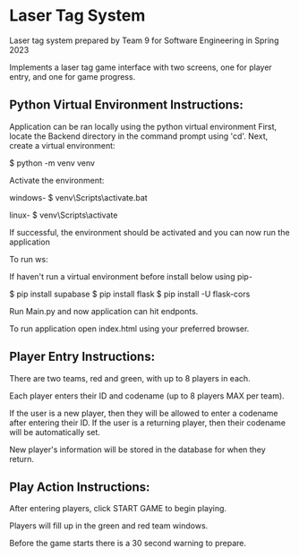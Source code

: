 # Laser Tag System
Laser tag system prepared by Team 9 for Software Engineering in Spring 2023

Implements a laser tag game interface with two screens, one for player entry, and one for game progress.

## Python Virtual Environment Instructions:

Application can be ran locally using the python virtual environment
First, locate the Backend directory in the command prompt using 'cd'.
Next, create a virtual environment:
	
$ python -m venv venv

Activate the environment:

windows-
$ venv\Scripts\activate.bat

linux-
$ venv\Scripts\activate

If successful, the environment should be activated and you can now run the application

To run ws:

If haven't run a virtual environment before install below using pip-

$ pip install supabase
$ pip install flask
$ pip install -U flask-cors

Run Main.py and now application can hit endponts.

To run application open index.html using your preferred browser.

## Player Entry Instructions:

There are two teams, red and green, with up to 8 players in each. 

Each player enters their ID and codename (up to 8 players MAX per team). 

If the user is a new player, then they will be allowed to enter a codename after entering their ID. If the user is a returning player, then their codename will be automatically set.

New player's information will be stored in the database for when they return.

## Play Action Instructions:
After entering players, click START GAME to begin playing.

Players will fill up in the green and red team windows.

Before the game starts there is a 30 second warning to prepare.
